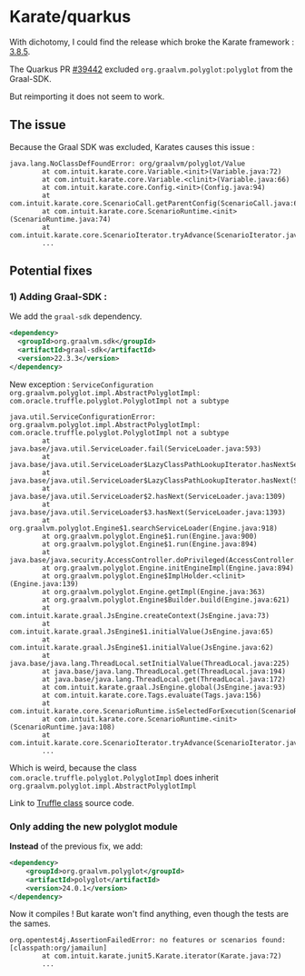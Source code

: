 # Karate/quarkus

With dichotomy, I could find the release which broke the Karate framework : [3.8.5](https://github.com/quarkusio/quarkus/releases/tag/3.8.3).

The Quarkus PR [#39442](https://github.com/quarkusio/quarkus/pull/39442) excluded `org.graalvm.polyglot:polyglot` from the Graal-SDK.

But reimporting it does not seem to work.

## The issue

Because the Graal SDK was excluded, Karates causes this issue :
```log
java.lang.NoClassDefFoundError: org/graalvm/polyglot/Value
        at com.intuit.karate.core.Variable.<init>(Variable.java:72)
        at com.intuit.karate.core.Variable.<clinit>(Variable.java:66)
        at com.intuit.karate.core.Config.<init>(Config.java:94)
        at com.intuit.karate.core.ScenarioCall.getParentConfig(ScenarioCall.java:67)
        at com.intuit.karate.core.ScenarioRuntime.<init>(ScenarioRuntime.java:74)
        at com.intuit.karate.core.ScenarioIterator.tryAdvance(ScenarioIterator.java:162)
        ...
```

## Potential fixes

### 1) Adding Graal-SDK :

We add the `graal-sdk` dependency.
```xml
<dependency>
  <groupId>org.graalvm.sdk</groupId>
  <artifactId>graal-sdk</artifactId>
  <version>22.3.3</version>
</dependency>
```

New exception : `ServiceConfiguration org.graalvm.polyglot.impl.AbstractPolyglotImpl: com.oracle.truffle.polyglot.PolyglotImpl not a subtype`

```log
java.util.ServiceConfigurationError: org.graalvm.polyglot.impl.AbstractPolyglotImpl: com.oracle.truffle.polyglot.PolyglotImpl not a subtype
        at java.base/java.util.ServiceLoader.fail(ServiceLoader.java:593)
        at java.base/java.util.ServiceLoader$LazyClassPathLookupIterator.hasNextService(ServiceLoader.java:1244)
        at java.base/java.util.ServiceLoader$LazyClassPathLookupIterator.hasNext(ServiceLoader.java:1273)
        at java.base/java.util.ServiceLoader$2.hasNext(ServiceLoader.java:1309)
        at java.base/java.util.ServiceLoader$3.hasNext(ServiceLoader.java:1393)
        at org.graalvm.polyglot.Engine$1.searchServiceLoader(Engine.java:918)
        at org.graalvm.polyglot.Engine$1.run(Engine.java:900)
        at org.graalvm.polyglot.Engine$1.run(Engine.java:894)
        at java.base/java.security.AccessController.doPrivileged(AccessController.java:319)
        at org.graalvm.polyglot.Engine.initEngineImpl(Engine.java:894)
        at org.graalvm.polyglot.Engine$ImplHolder.<clinit>(Engine.java:139)
        at org.graalvm.polyglot.Engine.getImpl(Engine.java:363)
        at org.graalvm.polyglot.Engine$Builder.build(Engine.java:621)
        at com.intuit.karate.graal.JsEngine.createContext(JsEngine.java:73)
        at com.intuit.karate.graal.JsEngine$1.initialValue(JsEngine.java:65)
        at com.intuit.karate.graal.JsEngine$1.initialValue(JsEngine.java:62)
        at java.base/java.lang.ThreadLocal.setInitialValue(ThreadLocal.java:225)
        at java.base/java.lang.ThreadLocal.get(ThreadLocal.java:194)
        at java.base/java.lang.ThreadLocal.get(ThreadLocal.java:172)
        at com.intuit.karate.graal.JsEngine.global(JsEngine.java:93)
        at com.intuit.karate.core.Tags.evaluate(Tags.java:156)
        at com.intuit.karate.core.ScenarioRuntime.isSelectedForExecution(ScenarioRuntime.java:344)
        at com.intuit.karate.core.ScenarioRuntime.<init>(ScenarioRuntime.java:108)
        at com.intuit.karate.core.ScenarioIterator.tryAdvance(ScenarioIterator.java:162)
        ...
```

Which is weird, because the class `com.oracle.truffle.polyglot.PolyglotImpl` does inherit `org.graalvm.polyglot.impl.AbstractPolyglotImpl`

Link to [Truffle class](https://github.com/oracle/graal/blob/master/truffle/src/com.oracle.truffle.polyglot/src/com/oracle/truffle/polyglot/PolyglotImpl.java)
source code.

### Only adding the new polyglot module

**Instead** of the previous fix, we add:
```xml
<dependency>
    <groupId>org.graalvm.polyglot</groupId>
    <artifactId>polyglot</artifactId>
    <version>24.0.1</version>
</dependency>
```

Now it compiles ! But karate won't find anything, even though the tests are the sames.

```log
org.opentest4j.AssertionFailedError: no features or scenarios found: [classpath:org/jamailun]
        at com.intuit.karate.junit5.Karate.iterator(Karate.java:72)
        ...
```
